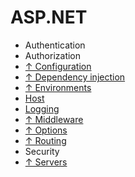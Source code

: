 # ASP.NET

*  Authentication
*  Authorization
* [↑ Configuration](https://docs.microsoft.com/en-us/aspnet/core/fundamentals/configuration)
* [↑ Dependency injection](https://docs.microsoft.com/en-us/aspnet/core/fundamentals/dependency-injection)
* [↑ Environments](https://docs.microsoft.com/en-us/aspnet/core/fundamentals/environments)
* [Host](host.md)
* [Logging](asp.net/logging.md)
* [↑ Middleware](https://docs.microsoft.com/en-us/aspnet/core/fundamentals/middleware)
* [↑ Options](https://docs.microsoft.com/en-us/aspnet/core/fundamentals/configuration/options)
* [↑ Routing](https://docs.microsoft.com/en-us/aspnet/core/fundamentals/routing)
* Security
* [↑ Servers](https://docs.microsoft.com/en-us/aspnet/core/fundamentals/servers)
